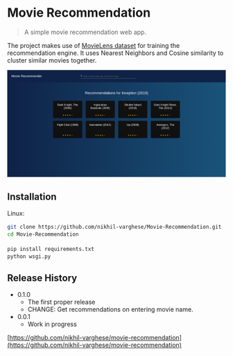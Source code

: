 # Movie Recommendation
> A simple movie recommendation web app.

<!-- [![Python Version][python-image]][python-url]
[![Build Status][travis-image]][travis-url]
[![Downloads Stats][npm-downloads]][npm-url] -->

The project makes use of [MovieLens dataset](https://grouplens.org/datasets/movielens/) for training the recommendation engine. It uses Nearest Neighbors and Cosine similarity to cluster similar movies together.

![](./static/assets/images/screenshot.png)

## Installation

Linux:

```sh
git clone https://github.com/nikhil-varghese/Movie-Recommendation.git
cd Movie-Recommendation

pip install requirements.txt
python wsgi.py
```


## Release History


* 0.1.0
    * The first proper release
    * CHANGE: Get recommendations on entering movie name.
* 0.0.1
    * Work in progress
<!-- 
## Meta

Nikhil Varghese –  – nvarghese@protonmail.com

Distributed under the XYZ license. See ``LICENSE`` for more information. -->

[https://github.com/nikhil-varghese/movie-recommendation](https://github.com/nikhil-varghese/movie-recommendation)

<!-- ## Contributing

1. Fork it (<https://github.com/yourname/yourproject/fork>)
2. Create your feature branch (`git checkout -b feature/fooBar`)
3. Commit your changes (`git commit -am 'Add some fooBar'`)
4. Push to the branch (`git push origin feature/fooBar`)
5. Create a new Pull Request -->

<!-- Markdown link & img dfn's -->
[python-image]: https://img.shields.io/npm/v/datadog-metrics.svg?style=flat-square
[python-url]: https://npmjs.org/package/datadog-metrics
[npm-downloads]: https://img.shields.io/npm/dm/datadog-metrics.svg?style=flat-square
[travis-image]: https://img.shields.io/travis/dbader/node-datadog-metrics/master.svg?style=flat-square
[travis-url]: https://travis-ci.org/dbader/node-datadog-metrics
[wiki]: https://github.com/yourname/yourproject/wiki